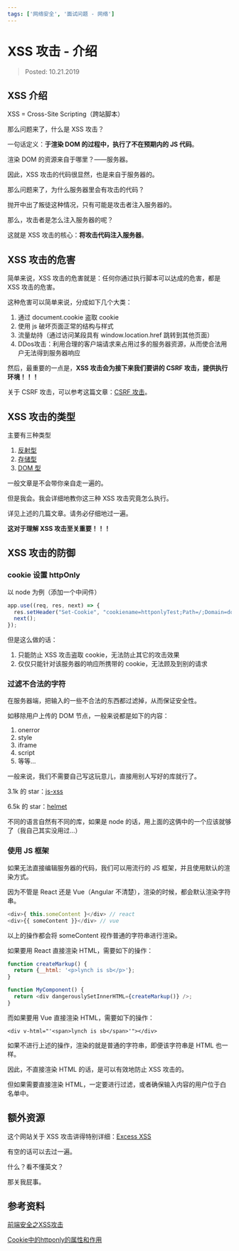 ```yaml
---
tags: ['网络安全', '面试问题 - 网络']
---
```


# XSS 攻击 - 介绍

> Posted: 10.21.2019

<Tag />

## XSS 介绍

XSS = Cross-Site Scripting（跨站脚本）

那么问题来了，什么是 XSS 攻击？

一句话定义：<span v-red>**于渲染 DOM 的过程中，执行了不在预期内的 JS 代码**</span>。

渲染 DOM 的资源来自于哪里？——服务器。

因此，XSS 攻击的代码很显然，也是来自于服务器的。

那么问题来了，为什么服务器里会有攻击的代码？

抛开中出了叛徒这种情况，只有可能是攻击者注入服务器的。

那么，攻击者是怎么注入服务器的呢？

这就是 XSS 攻击的核心：<span v-red>**将攻击代码注入服务器**</span>。

## XSS 攻击的危害

简单来说，XSS 攻击的危害就是：任何你通过执行脚本可以达成的危害，都是 XSS 攻击的危害。

这种危害可以简单来说，分成如下几个大类：

1. 通过 document.cookie 盗取 cookie
2. 使用 js 破坏页面正常的结构与样式
3. 流量劫持（通过访问某段具有 window.location.href 跳转到其他页面）
4. DDos攻击：利用合理的客户端请求来占用过多的服务器资源，从而使合法用户无法得到服务器响应

然后，最重要的一点是，<span v-red>**XSS 攻击会为接下来我们要讲的 CSRF 攻击，提供执行环境！！！**</span>

关于 CSRF 攻击，可以参考这篇文章：[CSRF 攻击](/zh/network/csrf.md)。

## XSS 攻击的类型

主要有三种类型

1. [反射型](/zh/network/xss.md)
2. [存储型](/zh/network/xssStore.md)
3. [DOM 型](/zh/network/xssDOM.md)

一般文章是不会带你亲自走一遍的。

但是我会。我会详细地教你这三种 XSS 攻击究竟怎么执行。

详见上述的几篇文章。请务必仔细地过一遍。

<span v-red>**这对于理解 XSS 攻击至关重要！！！**</span>

## XSS 攻击的防御

### cookie 设置 httpOnly

以 node 为例（添加一个中间件）

```javascript
app.use((req, res, next) => {
  res.setHeader("Set-Cookie", "cookiename=httponlyTest;Path=/;Domain=domainvalue;Max-Age=seconds;HTTPOnly");
  next();
});
```

但是这么做的话：

1. 只能防止 XSS 攻击盗取 cookie，无法防止其它的攻击效果
2. 仅仅只能针对该服务器的响应所携带的 cookie，无法顾及到别的请求

### 过滤不合法的字符

在服务器端，把输入的一些不合法的东西都过滤掉，从而保证安全性。

如移除用户上传的 DOM 节点，一般来说都是如下的内容：

1. onerror
2. style
3. iframe
4. script
5. 等等...

一般来说，我们不需要自己写这玩意儿，直接用别人写好的库就行了。

3.1k 的 star：[js-xss](https://github.com/leizongmin/js-xss)

6.5k 的 star：[helmet](https://github.com/helmetjs/helmet)

不同的语言自然有不同的库，如果是 node 的话，用上面的这俩中的一个应该就够了（我自己其实没用过...）

### 使用 JS 框架

如果无法直接编辑服务器的代码，我们可以用流行的 JS 框架，并且使用默认的渲染方式。

因为不管是 React 还是 Vue（Angular 不清楚），渲染的时候，都会默认渲染字符串。

```javascript
<div>{ this.someContent }</div> // react
<div>{{ someContent }}</div> // vue
```

以上的操作都会将 someContent 视作普通的字符串进行渲染。

如果要用 React 直接渲染 HTML，需要如下的操作：

```javascript
function createMarkup() {
  return {__html: '<p>lynch is sb</p>'};
}

function MyComponent() {
  return <div dangerouslySetInnerHTML={createMarkup()} />;
}
```

而如果要用 Vue 直接渲染 HTML，需要如下的操作：

```vue
<div v-html="'<span>lynch is sb</span>'"></div>
```

如果不进行上述的操作，渲染的就是普通的字符串，即便该字符串是 HTML 也一样。

因此，不直接渲染 HTML 的话，是可以有效地防止 XSS 攻击的。

但如果需要直接渲染 HTML，一定要进行过滤，或者确保输入内容的用户位于白名单中。

## 额外资源

这个网站关于 XSS 攻击讲得特别详细：[Excess XSS](https://excess-xss.com/)

有空的话可以去过一遍。

什么？看不懂英文？

那关我屁事。

## 参考资料

[前端安全之XSS攻击](https://www.cnblogs.com/unclekeith/p/7750681.html)

[Cookie中的httponly的属性和作用](https://blog.csdn.net/qq_38553333/article/details/80055521)

<Disqus />